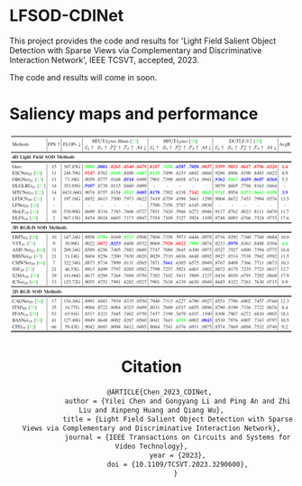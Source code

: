 # LFSOD-CDINet
This project provides the code and results for 'Light Field Salient Object Detection with Sparse Views via Complementary and Discriminative Interaction Network', IEEE TCSVT, accepted, 2023.

The code and results will come in soon.

# Saliency maps and performance

<div align=center>
  <img src="https://github.com/GilbertRC/LFSOD-CDINet/blob/main/Images/CDINet.png">
<div>

# Citation
        @ARTICLE{Chen_2023_CDINet,
                 author = {Yilei Chen and Gongyang Li and Ping An and Zhi Liu and Xinpeng Huang and Qiang Wu},
                 title = {Light Field Salient Object Detection with Sparse Views via Complementary and Discriminative Interaction Network},
                 journal = {IEEE Transactions on Circuits and Systems for Video Technology},
                 year = {2023},
                 doi = {10.1109/TCSVT.2023.3290600},
                }

